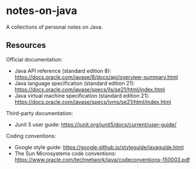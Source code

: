 # notes-on-java

A collections of personal notes on Java.

## Resources

Official documentation:

- Java API reference (standard edition 8): https://docs.oracle.com/javase/8/docs/api/overview-summary.html
- Java language specification (standard edition 21): https://docs.oracle.com/javase/specs/jls/se21/html/index.html
- Java virtual machine specification (standard edition 21): https://docs.oracle.com/javase/specs/jvms/se21/html/index.html

Third-party documentation:

- Junit 5 user guide: https://junit.org/junit5/docs/current/user-guide/

Coding conventions:

- Google style guide: https://google.github.io/styleguide/javaguide.html
- The Sun Microsystems code conventions: https://www.oracle.com/technetwork/java/codeconventions-150003.pdf
